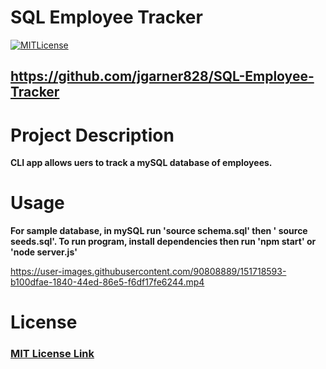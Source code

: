 # SQL Employee Tracker
  
  [![MITLicense](https://img.shields.io/badge/License-MITLicense-<COLOR>.svg)](https://shields.io/)
  
  ## https://github.com/jgarner828/SQL-Employee-Tracker
  
  # Project Description
  
  **CLI app allows uers to track a mySQL database of employees.**

  # Usage

  **For sample database, in mySQL run 'source schema.sql' then ' source seeds.sql'. To run program, install dependencies then run 'npm start' or 'node server.js'**
  
  

https://user-images.githubusercontent.com/90808889/151718593-b100dfae-1840-44ed-86e5-f6df17fe6244.mp4


  
  # License
  
  ### [MIT License Link](https://opensource.org/licenses/MIT)
  
